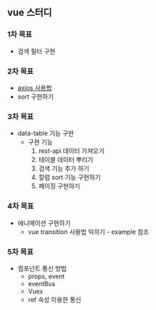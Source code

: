 ## vue 스터디

### 1차 목표 
- 검색 필터 구현 

### 2차 목표 
- [axios 사용법](https://www.npmjs.com/package/vue-axios)
- sort 구현하기 

### 3차 목표 
- data-table 기능 구현 
    * 구현 기능 
        1. rest-api 데이터 가져오기 
        2. 테이블 데이터 뿌리기 
        3. 검색 기능 추가 하기
        4. 칼럼 sort 기능 구현하기 
        4. 페이징 구현하기 

### 4차 목표 
- 에니메이션 구현하기 
    * vue transition 사용법 익히기 - example 참조 

### 5차 목표
- 컴포넌트 통신 방법
    * props, event
    * eventBus
    * Vuex
    * ref 속성 이용한 통신